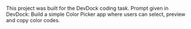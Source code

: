 This project was built for the DevDock coding task.
Prompt given in DevDock:
Build a simple Color Picker app where users can select, preview and copy color codes.
